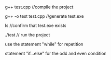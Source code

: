 g++ test.cpp //compile the project

g++ -o test test.cpp //generate test.exe

ls //confirm that test.exe exists

./test // run the project 

use the statement "while" for repetition

statement "if...else" for the odd and even condition
